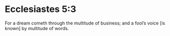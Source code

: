 # Ecclesiastes 5:3

For a dream cometh through the multitude of business; and a fool’s voice [is known] by multitude of words.